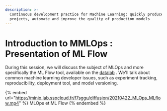 ```yaml
---
description: >-
  Continuous development practice for Machine Learning: quickly produce
  projects, automate and improve the quality of production models
---
```


# Introduction to MMLOps : Presentation of ML Flow

During this session, we will discuss the subject of MLOps and more specifically the ML Flow tool, available on the [datalab](https://onyxia.euw1.prod.sgcip.io/home) . We'll talk about common machine learning developer issues, such as experiment tracking, reproducibility, deployment tool, and model versioning.

{% embed url="https://minio.lab.sspcloud.fr/f7sggu/diffusion/20210422_MLOps_MLflow.mp4" %}
MLOps et ML Flow
{% endembed %}
